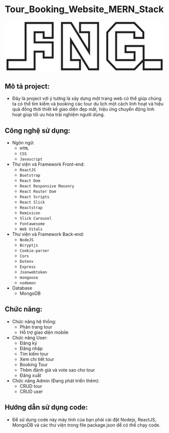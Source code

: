 # Tour_Booking_Website_MERN_Stack

<img src="https://github.com/lequocthinh-Genesis/FNG-demo-1/blob/master/assets/img/FNG-logo.png?raw=true">

## Mô tả project:

- Đây là project với ý tưởng là xây dựng một trang web có thể giúp chúng ta có thể tìm kiếm và booking các tour du lịch một cách linh hoạt và hiệu quả đồng thời thiết kế giao diện đẹp mắt, hiệu ứng chuyển động linh hoạt giúp tối ưu hóa trãi nghiệm người dùng.

## Công nghệ sử dụng:

- Ngôn ngữ:
  - `HTML`
  - `CSS`
  - `Javascript`
- Thư viện và Framework Front-end:
  - `ReactJS`
  - `Bootstrap`
  - `React Dom`
  - `React Responsive Masonry`
  - `React Router Dom`
  - `React Scripts`
  - `React Slick`
  - `Reactstrap`
  - `Remixicon`
  - `Slick Carousel`
  - `Fontawesome`
  - `Web Vitals`
- Thư viện và Framework Back-end:
  - `NodeJS`
  - `Bcryptjs`
  - `Cookie-parser`
  - `Cors`
  - `Dotenv`
  - `Express`
  - `Jsonwebtoken`
  - `mongoose`
  - `nodemon`
- Database
  - MongoDB
## Chức năng:
- Chức năng hệ thống:
  - Phân trang tour
  - Hỗ trợ giao diện mobile
- Chức năng User:
  - Đăng ký
  - Đăng nhập
  - Tìm kiếm tour
  - Xem chi tiết tour
  - Booking Tour
  - Thêm đánh giá và vote sao cho tour
  - Đăng xuất
- Chức năng Admin (Đang phát triển thêm):
  - CRUD tour
  - CRUD user
## Hướng dẫn sử dụng code:

- Để sử dụng code này máy tính của bạn phải cài đặt Nodejs, ReactJS, MongoDB và các thư viện trong file package.json để có thể chạy code.
